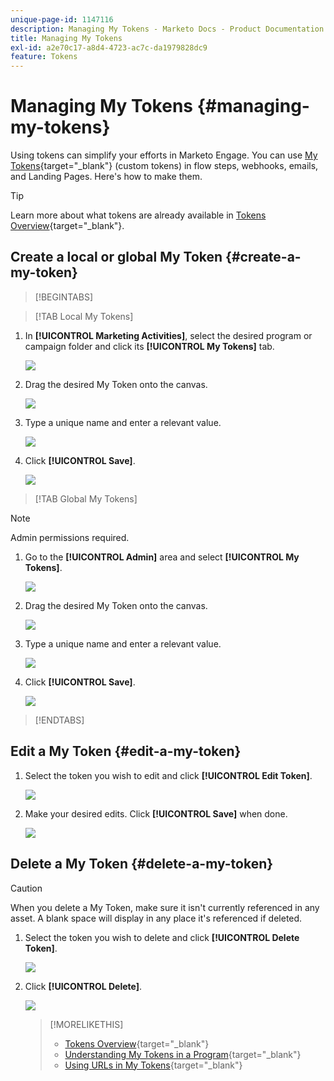 ```yaml
---
unique-page-id: 1147116
description: Managing My Tokens - Marketo Docs - Product Documentation
title: Managing My Tokens
exl-id: a2e70c17-a8d4-4723-ac7c-da1979828dc9
feature: Tokens
---
```

# Managing My Tokens {#managing-my-tokens}

Using tokens can simplify your efforts in Marketo Engage. You can use [My Tokens](/help/marketo/product-docs/core-marketo-concepts/programs/tokens/understanding-my-tokens-in-a-program.md){target="_blank"} (custom tokens) in flow steps, webhooks, emails, and Landing Pages. Here's how to make them.

>[!TIP]
>
>Learn more about what tokens are already available in [Tokens Overview](/help/marketo/product-docs/demand-generation/landing-pages/personalizing-landing-pages/tokens-overview.md){target="_blank"}.

## Create a local or global My Token {#create-a-my-token}

>[!BEGINTABS]

>[!TAB Local My Tokens]

1. In **[!UICONTROL Marketing Activities]**, select the desired program or campaign folder and click its **[!UICONTROL My Tokens]** tab.

   ![](assets/create-a-local-my-token-1.png)

1. Drag the desired My Token onto the canvas.

   ![](assets/create-a-local-my-token-2.png)

1. Type a unique name and enter a relevant value.

   ![](assets/create-a-local-my-token-3.png)

1. Click **[!UICONTROL Save]**.

   ![](assets/create-a-local-my-token-4.png)

>[!TAB Global My Tokens]

>[!NOTE]
>
>Admin permissions required.

1. Go to the **[!UICONTROL Admin]** area and select **[!UICONTROL My Tokens]**.

   ![](assets/create-a-global-my-token-1.png)

1. Drag the desired My Token onto the canvas.

   ![](assets/create-a-global-my-token-2.png)

1. Type a unique name and enter a relevant value.

   ![](assets/create-a-global-my-token-3.png)

1. Click **[!UICONTROL Save]**.

   ![](assets/create-a-global-my-token-4.png)

>[!ENDTABS]

## Edit a My Token {#edit-a-my-token}

1. Select the token you wish to edit and click **[!UICONTROL Edit Token]**.

   ![](assets/edit-a-my-token-1.png)

1. Make your desired edits. Click **[!UICONTROL Save]** when done.

   ![](assets/edit-a-my-token-2.png)

## Delete a My Token {#delete-a-my-token}

>[!CAUTION]
>
>When you delete a My Token, make sure it isn't currently referenced in any asset. A blank space will display in any place it's referenced if deleted.

1. Select the token you wish to delete and click **[!UICONTROL Delete Token]**.

   ![](assets/delete-a-my-token-1.png)

1. Click **[!UICONTROL Delete]**.

   ![](assets/delete-a-my-token-2.png)

   >[!MORELIKETHIS]
   >
   >* [Tokens Overview](/help/marketo/product-docs/demand-generation/landing-pages/personalizing-landing-pages/tokens-overview.md){target="_blank"}
   >* [Understanding My Tokens in a Program](/help/marketo/product-docs/core-marketo-concepts/programs/tokens/understanding-my-tokens-in-a-program.md){target="_blank"}
   >* [Using URLs in My Tokens](/help/marketo/product-docs/email-marketing/general/using-tokens/using-urls-in-my-tokens.md){target="_blank"}

